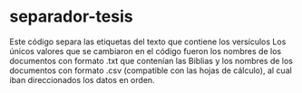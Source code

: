 # separador-tesis
Este código separa las etiquetas del texto que contiene los versículos
Los únicos valores que se cambiaron en el código fueron los nombres de los documentos con formato 
.txt que contenían las Biblias y los nombres de los documentos con formato .csv (compatible con las hojas de cálculo), 
al cual iban direccionados los datos en orden. 

